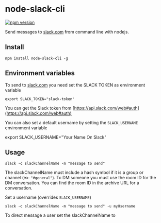 # node-slack-cli

[![npm version](https://badge.fury.io/js/node-slack-cli.svg)](http://badge.fury.io/js/node-slack-cli)

Send messages to [slack.com](https://slack.com/) from command line with nodejs.

## Install

    npm install node-slack-cli -g

## Environment variables

To send to [slack.com](https://slack.com/) you need set the SLACK TOKEN as environment variable

    export SLACK_TOKEN="slack-token"

You can get the Slack token from [https://api.slack.com/web#auth](https://api.slack.com/web#auth)

You can also set a default username by setting the `SLACK_USERNAME` environment variable

   export SLACK_USERNAME="Your Name On Slack"

## Usage

    slack -c slackChannelName -m "message to send"
    
The slackChannelName must include a hash symbol if it is a group or channel (ex: `"#general"`). To DM someone you must use 
the room ID for the DM conversation. You can find the room ID in the archive URL for a conversation.
 

Set a username (overrides `SLACK_USERNAME`)

    slack -c slackChannelName -m "message to send" -u myUsername
    
To direct message a user set the slackChannelName to 
